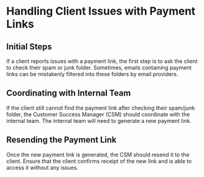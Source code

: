 # Handling Client Issues with Payment Links

## Initial Steps

If a client reports issues with a payment link, the first step is to ask the client to check their spam or junk folder. Sometimes, emails containing payment links can be mistakenly filtered into these folders by email providers.

## Coordinating with Internal Team

If the client still cannot find the payment link after checking their spam/junk folder, the Customer Success Manager (CSM) should coordinate with the internal team. The internal team will need to generate a new payment link.

## Resending the Payment Link

Once the new payment link is generated, the CSM should resend it to the client. Ensure that the client confirms receipt of the new link and is able to access it without any issues.